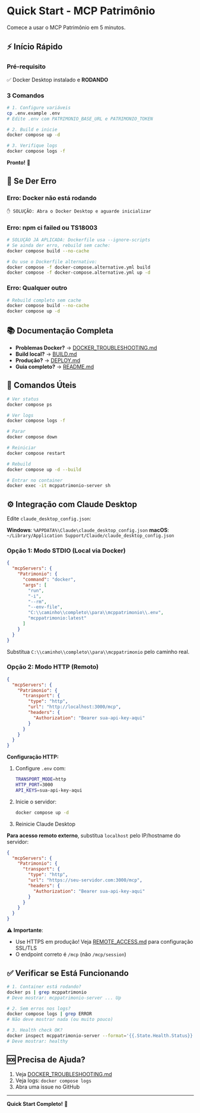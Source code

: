 # Quick Start - MCP Patrimônio

Comece a usar o MCP Patrimônio em 5 minutos.

## ⚡ Início Rápido

### Pré-requisito
✅ Docker Desktop instalado e **RODANDO**

### 3 Comandos

```bash
# 1. Configure variáveis
cp .env.example .env
# Edite .env com PATRIMONIO_BASE_URL e PATRIMONIO_TOKEN

# 2. Build e inicie
docker compose up -d

# 3. Verifique logs
docker compose logs -f
```

**Pronto!** 🎉

## 🐛 Se Der Erro

### Erro: Docker não está rodando
```
✋ SOLUÇÃO: Abra o Docker Desktop e aguarde inicializar
```

### Erro: npm ci failed ou TS18003
```bash
# SOLUÇÃO JÁ APLICADA: Dockerfile usa --ignore-scripts
# Se ainda der erro, rebuild sem cache:
docker compose build --no-cache

# Ou use o Dockerfile alternativo:
docker compose -f docker-compose.alternative.yml build
docker compose -f docker-compose.alternative.yml up -d
```

### Erro: Qualquer outro
```bash
# Rebuild completo sem cache
docker compose build --no-cache
docker compose up -d
```

## 📚 Documentação Completa

- **Problemas Docker?** → [DOCKER_TROUBLESHOOTING.md](DOCKER_TROUBLESHOOTING.md)
- **Build local?** → [BUILD.md](BUILD.md)
- **Produção?** → [DEPLOY.md](DEPLOY.md)
- **Guia completo?** → [README.md](README.md)

## 🔧 Comandos Úteis

```bash
# Ver status
docker compose ps

# Ver logs
docker compose logs -f

# Parar
docker compose down

# Reiniciar
docker compose restart

# Rebuild
docker compose up -d --build

# Entrar no container
docker exec -it mcppatrimonio-server sh
```

## ⚙️ Integração com Claude Desktop

Edite `claude_desktop_config.json`:

**Windows**: `%APPDATA%\Claude\claude_desktop_config.json`
**macOS**: `~/Library/Application Support/Claude/claude_desktop_config.json`

### Opção 1: Modo STDIO (Local via Docker)

```json
{
  "mcpServers": {
    "Patrimonio": {
      "command": "docker",
      "args": [
        "run",
        "-i",
        "--rm",
        "--env-file",
        "C:\\caminho\\completo\\para\\mcppatrimonio\\.env",
        "mcppatrimonio:latest"
      ]
    }
  }
}
```

Substitua `C:\\caminho\\completo\\para\\mcppatrimonio` pelo caminho real.

### Opção 2: Modo HTTP (Remoto)

```json
{
  "mcpServers": {
    "Patrimonio": {
      "transport": {
        "type": "http",
        "url": "http://localhost:3000/mcp",
        "headers": {
          "Authorization": "Bearer sua-api-key-aqui"
        }
      }
    }
  }
}
```

**Configuração HTTP:**
1. Configure `.env` com:
   ```bash
   TRANSPORT_MODE=http
   HTTP_PORT=3000
   API_KEYS=sua-api-key-aqui
   ```

2. Inicie o servidor:
   ```bash
   docker compose up -d
   ```

3. Reinicie Claude Desktop

**Para acesso remoto externo**, substitua `localhost` pelo IP/hostname do servidor:
```json
{
  "mcpServers": {
    "Patrimonio": {
      "transport": {
        "type": "http",
        "url": "https://seu-servidor.com:3000/mcp",
        "headers": {
          "Authorization": "Bearer sua-api-key-aqui"
        }
      }
    }
  }
}
```

⚠️ **Importante**:
- Use HTTPS em produção! Veja [REMOTE_ACCESS.md](REMOTE_ACCESS.md) para configuração SSL/TLS
- O endpoint correto é `/mcp` (não `/mcp/session`)

## ✅ Verificar se Está Funcionando

```bash
# 1. Container está rodando?
docker ps | grep mcppatrimonio
# Deve mostrar: mcppatrimonio-server ... Up

# 2. Sem erros nos logs?
docker compose logs | grep ERROR
# Não deve mostrar nada (ou muito pouco)

# 3. Health check OK?
docker inspect mcppatrimonio-server --format='{{.State.Health.Status}}'
# Deve mostrar: healthy
```

## 🆘 Precisa de Ajuda?

1. Veja [DOCKER_TROUBLESHOOTING.md](DOCKER_TROUBLESHOOTING.md)
2. Veja logs: `docker compose logs`
3. Abra uma issue no GitHub

---

**Quick Start Completo!** 🚀
